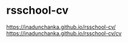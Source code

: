 # rsschool-cv
https://inadunchanka.github.io/rsschool-cv/
https://inadunchanka.github.io/rsschool-cv/cv

